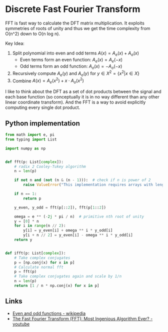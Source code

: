 # Discrete Fast Fourier Transform

FFT is fast way to calculate the DFT matrix multiplication. It exploits symmetries of roots of unity and thus we get the time complexity from O(n^2) down to O(n log n).

Key Idea:

1. Split polynomial into even and odd terms $A(x) = A_e(x) + A_o(x)$
    - Even terms form an even function: $A_e(x) = A_e(-x)$
    - Odd terms form an odd function: $A_o(x) = -A_o(-x)$
2. Recursively compute $A_e(y) \text{ and } A_o(y) \text{ for } y \in X^2 = \{x^2 | x \in X\}$
3. Combine $A(x) = A_e(x^2) + x \cdot A_o(x^2)$

I like to think about the DFT as a set of dot products between the signal and each base function (so conceptually it is in no way different than any other linear coordinate transform). And the FFT is a way to avoid explicitly computing every single dot product.

## Python implementation

```python
from math import e, pi
from typing import List

import numpy as np


def fft(p: List[complex]):
    # radix 2 Cooley-Tukey algorithm
    n = len(p)

    if not n and (not (n & (n - 1))):  # check if n is power of 2
        raise ValueError("This implementation requires arrays with length power of two")

    if n == 1:
        return p

    y_even, y_odd = fft(p[::2]), fft(p[1::2])

    omega = e ** (-2j * pi / n)  # primitive nth root of unity
    y = [0] * n
    for i in range(n // 2):
        y[i] = y_even[i] + omega ** i * y_odd[i]
        y[i + n // 2] = y_even[i] - omega ** i * y_odd[i]
    return y


def ifft(p: List[complex]):
    # Take complex conjugates
    p = [np.conj(x) for x in p]
    # Calculate normal fft
    p = fft(p)
    # Take complex conjugates again and scale by 1/n
    n = len(p)
    return [1 / n * np.conj(x) for x in p]
```

## Links

- [Even and odd functions - wikipedia](https://en.wikipedia.org/wiki/Even_and_odd_functions)
- [The Fast Fourier Transform (FFT): Most Ingenious Algorithm Ever? - youtube](https://www.youtube.com/watch?v=h7apO7q16V0)
